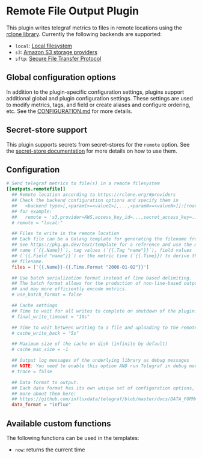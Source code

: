 # Remote File Output Plugin

This plugin writes telegraf metrics to files in remote locations using the
[rclone library](https://rclone.org). Currently the following backends are
supported:

- `local`: [Local filesystem](https://rclone.org/local/)
- `s3`: [Amazon S3 storage providers](https://rclone.org/s3/)
- `sftp`: [Secure File Transfer Protocol](https://rclone.org/sftp/)

## Global configuration options <!-- @/docs/includes/plugin_config.md -->

In addition to the plugin-specific configuration settings, plugins support
additional global and plugin configuration settings. These settings are used to
modify metrics, tags, and field or create aliases and configure ordering, etc.
See the [CONFIGURATION.md][CONFIGURATION.md] for more details.

[CONFIGURATION.md]: ../../../docs/CONFIGURATION.md#plugins

## Secret-store support

This plugin supports secrets from secret-stores for the `remote` option.
See the [secret-store documentation][SECRETSTORE] for more details on how
to use them.

[SECRETSTORE]: ../../../docs/CONFIGURATION.md#secret-store-secrets

## Configuration

```toml @sample.conf
# Send telegraf metrics to file(s) in a remote filesystem
[[outputs.remotefile]]
  ## Remote location according to https://rclone.org/#providers
  ## Check the backend configuration options and specify them in
  ##   <backend type>[,<param1>=<value1>[,...,<paramN>=<valueN>]]:[root]
  ## for example:
  ##   remote = 's3,provider=AWS,access_key_id=...,secret_access_key=...,session_token=...,region=us-east-1:mybucket'
  # remote = "local:"

  ## Files to write in the remote location
  ## Each file can be a Golang template for generating the filename from metrics.
  ## See https://pkg.go.dev/text/template for a reference and use the metric
  ## name (`{{.Name}}`), tag values (`{{.Tag "name"}}`), field values
  ## (`{{.Field "name"}}`) or the metric time (`{{.Time}}) to derive the
  ## filename.
  files = ['{{.Name}}-{{.Time.Format "2006-01-02"}}']

  ## Use batch serialization format instead of line based delimiting.
  ## The batch format allows for the production of non-line-based output formats
  ## and may more efficiently encode metrics.
  # use_batch_format = false

  ## Cache settings
  ## Time to wait for all writes to complete on shutdown of the plugin.
  # final_write_timeout = "10s"

  ## Time to wait between writing to a file and uploading to the remote location
  # cache_write_back = "5s"

  ## Maximum size of the cache on disk (infinite by default)
  # cache_max_size = -1

  ## Output log messages of the underlying library as debug messages
  ## NOTE: You need to enable this option AND run Telegraf in debug mode!
  # trace = false

  ## Data format to output.
  ## Each data format has its own unique set of configuration options, read
  ## more about them here:
  ## https://github.com/influxdata/telegraf/blob/master/docs/DATA_FORMATS_OUTPUT.md
  data_format = "influx"
```

## Available custom functions

The following functions can be used in the templates:

- `now`: returns the current time

